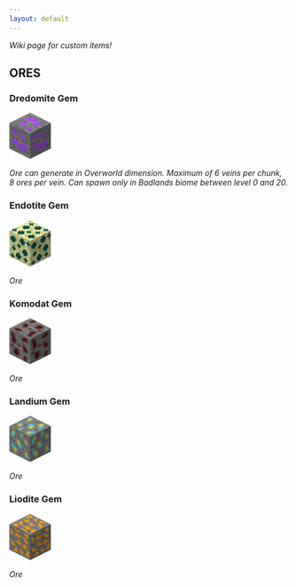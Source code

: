 ```yaml
---
layout: default
---
```

*Wiki page for custom items!*

## ORES


### Dredomite Gem

![Dredomite Ore](dredomite3dSML.png)

*Ore can generate in Overworld dimension. Maximum of  6 veins per chunk, 8 ores per vein. Can spawn only in Badlands biome between level 0 and 20.*


### Endotite Gem

![Endotite Ore](endotite3dSML.png)

*Ore*


### Komodat Gem

![Komodat Ore](komodat3dSML.png)

*Ore*


### Landium Gem

![Landium Ore](landium3dSML.png)

*Ore*


### Liodite Gem

![Liodite Ore](liodite3dSML.png)

*Ore*
